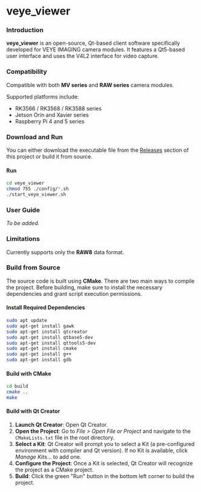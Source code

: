 
# veye_viewer

### Introduction
**veye_viewer** is an open-source, Qt-based client software specifically developed for VEYE IMAGING camera modules. It features a Qt5-based user interface and uses the V4L2 interface for video capture.

### Compatibility

Compatible with both **MV series** and **RAW series** camera modules.

Supported platforms include:
- RK3566 / RK3568 / RK3588 series
- Jetson Orin and Xavier series
- Raspberry Pi 4 and 5 series

### Download and Run
You can either download the executable file from the [Releases](https://github.com/veyeimaging/veye_viewer/releases) section of this project or build it from source.

#### Run

```bash
cd veye_viewer
chmod 755 ./config/*.sh   
./start_veye_viewer.sh
```

### User Guide
*To be added.*

### Limitations
Currently supports only the **RAW8** data format.

### Build from Source

The source code is built using **CMake**. There are two main ways to compile the project. Before building, make sure to install the necessary dependencies and grant script execution permissions.

#### Install Required Dependencies

```bash
sudo apt update
sudo apt-get install gawk
sudo apt-get install qtcreator
sudo apt-get install qtbase5-dev
sudo apt-get install qttools5-dev 
sudo apt-get install cmake
sudo apt-get install g++
sudo apt-get install gdb
````

#### Build with CMake

```bash
cd build
cmake ..
make
```

#### Build with Qt Creator

1. **Launch Qt Creator**: Open Qt Creator.
2. **Open the Project**: Go to *File > Open File or Project* and navigate to the `CMakeLists.txt` file in the root directory.
3. **Select a Kit**: Qt Creator will prompt you to select a Kit (a pre-configured environment with compiler and Qt version). If no Kit is available, click *Manage Kits...* to add one.
4. **Configure the Project**: Once a Kit is selected, Qt Creator will recognize the project as a CMake project.
5. **Build**: Click the green "Run" button in the bottom left corner to build the project.


